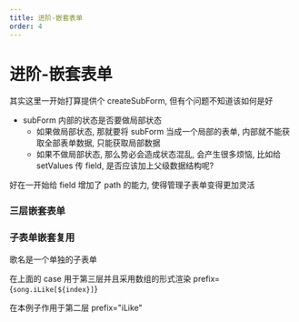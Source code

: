 ```yaml
---
title: 进阶-嵌套表单
order: 4
---
```


# 进阶-嵌套表单

其实这里一开始打算提供个 createSubForm, 但有个问题不知道该如何是好
- subForm 内部的状态是否要做局部状态
  - 如果做局部状态, 那就要将 subForm 当成一个局部的表单, 内部就不能获取全部表单数据, 只能获取局部数据
  - 如果不做局部状态, 那么势必会造成状态混乱, 会产生很多烦恼, 比如给 setValues 传 field, 是否应该加上父级数据结构呢?

好在一开始给 field 增加了 path 的能力, 使得管理子表单变得更加灵活

### 三层嵌套表单
<code src="./demo/nesting-form/demo1"></code>

### 子表单嵌套复用
歌名是一个单独的子表单

在上面的 case 用于第三层并且采用数组的形式渲染 prefix={`song.iLike[${index}]`}

在本例子作用于第二层 prefix="iLike"
<code src="./demo/nesting-form/demo2"></code>
